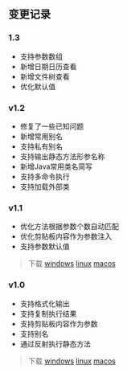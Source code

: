 ## 变更记录

### 1.3

- 支持参数数组
- 新增日期日历查看
- 新增文件树查看
- 优化默认值

### v1.2

- 修复了一些已知问题
- 新增常用别名
- 支持私有别名
- 支持输出静态方法形参名称
- 新增Java常用类名简写
- 支持多命令执行
- 支持加载外部类

### v1.1

- 优化方法根据参数个数自动匹配
- 优化剪贴板内容作为参数注入
- 支持参数默认值

> 下载 [windows](http://share.qiniu.easepan.xyz/tool/hutool/windows-1.1.zip) [linux](http://share.qiniu.easepan.xyz/tool/hutool/linux-1.1.zip) [macos](http://share.qiniu.easepan.xyz/tool/hutool/darwin-1.1.zip)

### v1.0

- 支持格式化输出
- 支持复制执行结果
- 支持剪贴板内容作为参数
- 支持别名
- 通过反射执行静态方法

> 下载 [windows](http://share.qiniu.easepan.xyz/tool/hutool/windows-1.0.zip) [linux](http://share.qiniu.easepan.xyz/tool/hutool/linux-1.0.zip) [macos](http://share.qiniu.easepan.xyz/tool/hutool/darwin-1.0.zip)
